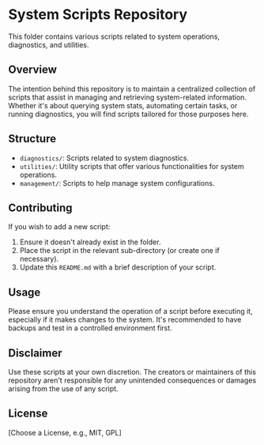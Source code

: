 # System Scripts Repository

This folder contains various scripts related to system operations, diagnostics, and utilities.

## Overview

The intention behind this repository is to maintain a centralized collection of scripts that assist in managing and retrieving system-related information. Whether it's about querying system stats, automating certain tasks, or running diagnostics, you will find scripts tailored for those purposes here.

## Structure

- `diagnostics/`: Scripts related to system diagnostics.
- `utilities/`: Utility scripts that offer various functionalities for system operations.
- `management/`: Scripts to help manage system configurations.

## Contributing

If you wish to add a new script:

1. Ensure it doesn't already exist in the folder.
2. Place the script in the relevant sub-directory (or create one if necessary).
3. Update this `README.md` with a brief description of your script.

## Usage

Please ensure you understand the operation of a script before executing it, especially if it makes changes to the system. It's recommended to have backups and test in a controlled environment first.

## Disclaimer

Use these scripts at your own discretion. The creators or maintainers of this repository aren't responsible for any unintended consequences or damages arising from the use of any script.

## License

[Choose a License, e.g., MIT, GPL]


